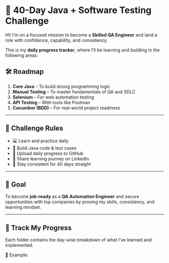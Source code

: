 # 🚀 40-Day Java + Software Testing Challenge

Hi! I'm on a focused mission to become a **Skilled QA Engineer** and land a role with confidence, capability, and consistency.

This is my **daily progress tracker**, where I’ll be learning and building in the following areas:

## 🛠️ Roadmap

1. **Core Java** – To build strong programming logic  
2. **Manual Testing** – To master fundamentals of QA and SDLC  
3. **Selenium** – For web automation testing  
4. **API Testing** – With tools like Postman  
5. **Cucumber (BDD)** – For real-world project readiness  

---

## 📅 Challenge Rules

- 💻 Learn and practice daily  
- 🧠 Build Java code & test cases  
- 🔁 Upload daily progress to GitHub  
- 📢 Share learning journey on LinkedIn  
- 📝 Stay consistent for 40 days straight

---

## 🎯 Goal

To become **job-ready** as a **QA Automation Engineer** and secure opportunities with top companies by proving my skills, consistency, and learning mindset.

---

## 📍 Track My Progress

Each folder contains the day-wise breakdown of what I’ve learned and implemented.

📂 Example:
